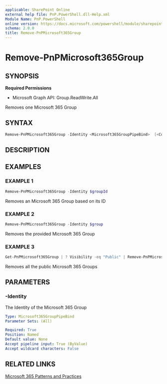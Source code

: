 ```yaml
---
applicable: SharePoint Online
external help file: PnP.PowerShell.dll-Help.xml
Module Name: PnP.PowerShell
online version: https://docs.microsoft.com/powershell/module/sharepoint-pnp/remove-pnpmicrosoft365group
schema: 2.0.0
title: Remove-PnPMicrosoft365Group
---
```


# Remove-PnPMicrosoft365Group

## SYNOPSIS

**Required Permissions**

  * Microsoft Graph API: Group.ReadWrite.All

Removes one Microsoft 365 Group

## SYNTAX

```powershell
Remove-PnPMicrosoft365Group -Identity <Microsoft365GroupPipeBind>  [<CommonParameters>]
```

## DESCRIPTION

## EXAMPLES

### EXAMPLE 1
```powershell
Remove-PnPMicrosoft365Group -Identity $groupId
```

Removes an Microsoft 365 Group based on its ID

### EXAMPLE 2
```powershell
Remove-PnPMicrosoft365Group -Identity $group
```

Removes the provided Microsoft 365 Group

### EXAMPLE 3
```powershell
Get-PnPMicrosoft365Group | ? Visibility -eq "Public" | Remove-PnPMicrosoft365Group
```

Removes all the public Microsoft 365 Groups

## PARAMETERS

### -Identity
The Identity of the Microsoft 365 Group

```yaml
Type: Microsoft365GroupPipeBind
Parameter Sets: (All)

Required: True
Position: Named
Default value: None
Accept pipeline input: True (ByValue)
Accept wildcard characters: False
```

## RELATED LINKS

[Microsoft 365 Patterns and Practices](https://aka.ms/m365pnp)
